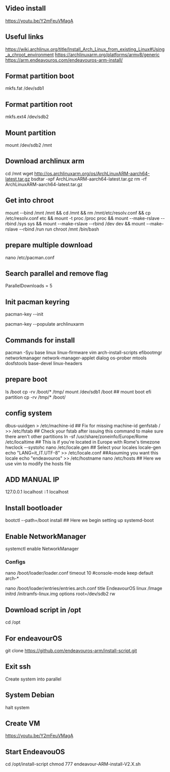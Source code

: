 ## Video install 
https://youtu.be/Y2mFeuVMagA

## Useful links
https://wiki.archlinux.org/title/Install_Arch_Linux_from_existing_Linux#Using_a_chroot_environment
https://archlinuxarm.org/platforms/armv8/generic
https://arm.endeavouros.com/endeavouros-arm-install/

## Format partition boot
mkfs.fat /dev/sdb1
## Format partition root
mkfs.ext4 /dev/sdb2

## Mount partition
mount /dev/sdb2 /mnt

## Download archlinux arm
cd /mnt
wget http://os.archlinuxarm.org/os/ArchLinuxARM-aarch64-latest.tar.gz
bsdtar -xpf ArchLinuxARM-aarch64-latest.tar.gz
rm -rf ArchLinuxARM-aarch64-latest.tar.gz

## Get into chroot
mount --bind /mnt /mnt && cd /mnt && rm /mnt/etc/resolv.conf && cp /etc/resolv.conf etc && mount -t proc /proc proc && mount --make-rslave --rbind /sys sys && mount --make-rslave --rbind /dev dev && mount --make-rslave --rbind /run run
chroot /mnt /bin/bash
## prepare multiple download
nano /etc/pacman.conf
## Search parallel and remove flag #
ParallelDownloads = 5

## Init pacman keyring
pacman-key --init

pacman-key --populate archlinuxarm

## Commands for install
pacman -Syu base linux linux-firmware vim arch-install-scripts efibootmgr networkmanager network-manager-applet dialog os-prober mtools dosfstools base-devel linux-headers


## prepare boot
ls /boot
cp -rv /boot/* /tmp/
mount /dev/sdb1 /boot ## mount boot efi partition 
cp -rv /tmp/* /boot/

## config system
dbus-uuidgen > /etc/machine-id ## Fix for missing machine-id 
genfstab / >> /etc/fstab ## Check your fstab after issuing this command to make sure there aren't other partitions 
ln -sf /usr/share/zoneinfo/Europe/Rome /etc/localtime ## This is if you're located in Europe with Rome's timezone
hwclock --systohc
nano /etc/locale.gen ## Select your locales
locale-gen
echo "LANG=it_IT.UTF-8" >> /etc/locale.conf ##Assuming you want this locale
echo "endeavouros" >> /etc/hostname
nano /etc/hosts ## Here we use vim to modify the hosts file

## ADD MANUAL IP
127.0.0.1        localhost
::1              localhost

## Install bootloader
bootctl --path=/boot install ## Here we begin setting up systemd-boot 

## Enable NetworkManager
systemctl enable NetworkManager



### Configs

nano /boot/loader/loader.conf
timeout 10
#console-mode keep
default arch-*

nano /boot/loader/entries/entries.arch.conf
title	EndeavourOS
linux	/Image
initrd	/initramfs-linux.img
options root=/dev/sdb2 rw


## Download script in /opt
cd /opt
## For endeavourOS
git clone https://github.com/endeavouros-arm/install-script.git


## Exit ssh
Create system into parallel

## System Debian 
halt system

## Create VM 
https://youtu.be/Y2mFeuVMagA
## Start EndeavouOS 

cd /opt/install-script
chmod 777 endeavour-ARM-install-V2.X.sh


